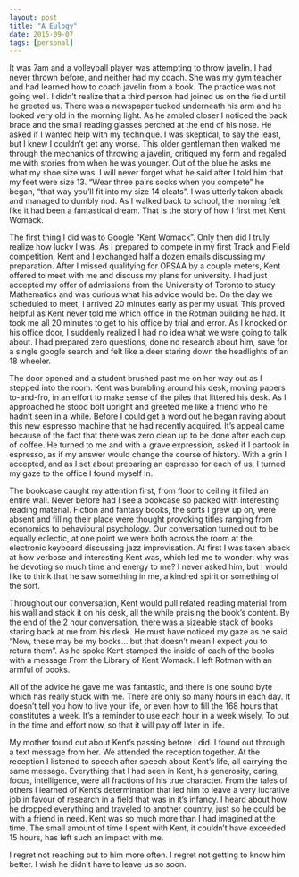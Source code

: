 ```yaml
---
layout: post
title: "A Eulogy"
date: 2015-09-07
tags: [personal]
---
```


It was 7am and a volleyball player was attempting to throw javelin. I had never thrown before, and neither had my coach. She was my gym teacher and had learned how to coach javelin from a book. The practice was not going well. I didn’t realize that a third person had joined us on the field until he greeted us. There was a newspaper tucked underneath his arm and he looked very old in the morning light. As he ambled closer I noticed the back brace and the small reading glasses perched at the end of his nose. He asked if I wanted help with my technique. I was skeptical, to say the least, but I knew I couldn’t get any worse. This older gentleman then walked me through the mechanics of throwing a javelin, critiqued my form and regaled me with stories from when he was younger. Out of the blue he asks me what my shoe size was. I will never forget what he said after I told him that my feet were size 13. “Wear three pairs socks when you compete” he began, “that way you’ll fit into my size 14 cleats”. I was utterly taken aback and managed to dumbly nod. As I walked back to school, the morning felt like it had been a fantastical dream. That is the story of how I first met Kent Womack.

The first thing I did was to Google “Kent Womack”. Only then did I truly realize how lucky I was. As I prepared to compete in my first Track and Field competition, Kent and I exchanged half a dozen emails discussing my preparation. After I missed qualifying for OFSAA by a couple meters, Kent offered to meet with me and discuss my plans for university. I had just accepted my offer of admissions from the University of Toronto to study Mathematics and was curious what his advice would be. On the day we scheduled to meet, I arrived 20 minutes early as per my usual. This proved helpful as Kent never told me which office in the Rotman building he had. It took me all 20 minutes to get to his office by trial and error. As I knocked on his office door, I suddenly realized I had no idea what we were going to talk about. I had prepared zero questions, done no research about him, save for a single google search and felt like a deer staring down the headlights of an 18 wheeler.

The door opened and a student brushed past me on her way out as I stepped into the room. Kent was bumbling around his desk, moving papers to-and-fro, in an effort to make sense of the piles that littered his desk. As I approached he stood bolt upright and greeted me like a friend who he hadn’t seen in a while. Before I could get a word out he began raving about this new espresso machine that he had recently acquired. It’s appeal came because of the fact that there was zero clean up to be done after each cup of coffee. He turned to me and with a grave expression, asked if I partook in espresso, as if my answer would change the course of history. With a grin I accepted, and as I set about preparing an espresso for each of us, I turned my gaze to the office I found myself in.

The bookcase caught my attention first, from floor to ceiling it filled an entire wall. Never before had I see a bookcase so packed with interesting reading material. Fiction and fantasy books, the sorts I grew up on, were absent and filling their place were thought provoking titles ranging from economics to behavioural psychology. Our conversation turned out to be equally eclectic, at one point we were both across the room at the electronic keyboard discussing jazz improvisation. At first I was taken aback at how verbose and interesting Kent was, which led me to wonder: why was he devoting so much time and energy to me? I never asked him, but I would like to think that he saw something in me, a kindred spirit or something of the sort.

Throughout our conversation, Kent would pull related reading material from his wall and stack it on his desk, all the while praising the book’s content. By the end of the 2 hour conversation, there was a sizeable stack of books staring back at me from his desk. He must have noticed my gaze as he said “Now, these may be my books… but that doesn’t mean I expect you to return them”. As he spoke Kent stamped the inside of each of the books with a message From the Library of Kent Womack. I left Rotman with an armful of books.

All of the advice he gave me was fantastic, and there is one sound byte which has really stuck with me. There are only so many hours in each day. It doesn’t tell you how to live your life, or even how to fill the 168 hours that constitutes a week. It’s a reminder to use each hour in a week wisely. To put in the time and effort now, so that it will pay off later in life.

My mother found out about Kent’s passing before I did. I found out through a text message from her. We attended the reception together. At the reception I listened to speech after speech about Kent’s life, all carrying the same message. Everything that I had seen in Kent, his generosity, caring, focus, intelligence, were all fractions of his true character. From the tales of others I learned of Kent’s determination that led him to leave a very lucrative job in favour of research in a field that was in it’s infancy. I heard about how he dropped everything and traveled to another country, just so he could be with a friend in need. Kent was so much more than I had imagined at the time. The small amount of time I spent with Kent, it couldn’t have exceeded 15 hours, has left such an impact with me.

I regret not reaching out to him more often. I regret not getting to know him better. I wish he didn’t have to leave us so soon.
